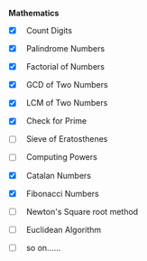 **Mathematics**

- [x]   Count Digits
- [x]   Palindrome Numbers
- [x]   Factorial of Numbers
- [x]   GCD of Two Numbers
- [x]   LCM of Two Numbers
- [x]   Check for Prime
- [ ]   Sieve of Eratosthenes
- [ ]   Computing Powers
- [x]   Catalan Numbers
- [x]   Fibonacci Numbers
- [ ]   Newton's Square root method
- [ ]   Euclidean Algorithm
- [ ]   so on......



